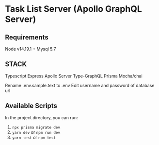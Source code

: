 # Task List Server (Apollo GraphQL Server)

## Requirements
Node v14.19.1 +
Mysql 5.7

## STACK
Typescript
Express
Apollo Server
Type-GraphQL
Prisma
Mocha/chai


Rename .env.sample.text to .env
Edit username and password of database url


## Available Scripts

In the project directory, you can run:

1. `npx prisma migrate dev`
2. `yarn dev` or `npm run dev`
3. `yarn test` or `npm test`



